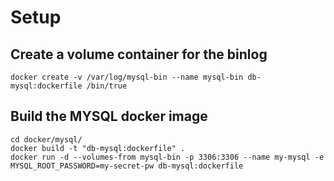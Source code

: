 # Setup

## Create a volume container for the binlog
```shell
docker create -v /var/log/mysql-bin --name mysql-bin db-mysql:dockerfile /bin/true
```

## Build the MYSQL docker image
```shell
cd docker/mysql/
docker build -t "db-mysql:dockerfile" .
docker run -d --volumes-from mysql-bin -p 3306:3306 --name my-mysql -e MYSQL_ROOT_PASSWORD=my-secret-pw db-mysql:dockerfile
```

